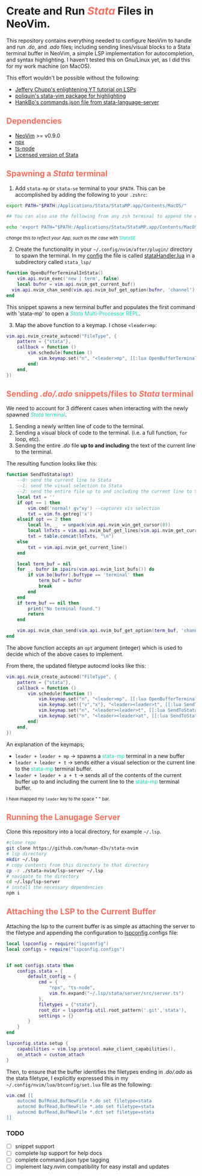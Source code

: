 # Create and Run <span style="color:#F87060">*Stata*</span> Files in NeoVim. 
This repository contains everything needed to configure NeoVim to handle and
run *.do*, and *.ado* files; including sending lines/visual blocks to a Stata
terminal buffer in NeoVim,  a simple LSP implementation for autocompletion, and
syntax highlighting. I haven't tested this on Gnu/Linux yet, as I did this for
my work machine (on MacOS).

This effort wouldn't be possible without the following:
- [Jeffery Chupp's enlightening YT tutorial on LSPs](https://youtu.be/Xo5VXTRoL6Q?si=6c0lw8UDtL-iELL9)
- [poliquin's stata-vim package for highlighting](https://github.com/poliquin/stata-vim)
- [HankBo's commands.json file from stata-language-server](https://github.com/HankBO/stata-language-server)


## <span style="color:#F87060">Dependencies</span>
- [NeoVim](https://github.com/neovim/neovim/tree/master) >= v0.9.0
- [npx](https://www.npmjs.com/package/npx)
- [ts-node](https://www.npmjs.com/package/ts-node)
- [Licensed version of Stata](https://www.stata.com/products/)


## <span style="color:#F87060">Spawning a *Stata* terminal</span>
1) Add `stata-mp` or `stata-se` terminal to your `$PATH`. This can be
accomplished by adding the following to your `.zshrc`:
```bash
export PATH="$PATH:/Applications/Stata/StataMP.app/Contents/MacOS/"

## You can also use the following from any zsh terminal to append the command to your .zshrc

echo 'export PATH="$PATH:/Applications/Stata/StataMP.app/Contents/MacOS/"' >> ~/.zshrc
```
<small><i>change this to reflect your App, such as the case with
<span style="color:#1dd3b0">StataSE</span></i></small>

2) Create the functionality in your `~/.config/nvim/after/plugin/` directory to
spawn the terminal. In my [config](https://github.com/human-d3v/neovimConfig)
the file is called [stataHandler.lua](https://github.com/human-d3v/neovimConfig/blob/main/lazy/nvim/after/plugin/stataHandler.lua) in a subdirectory called `stata_lsp/`

```lua
function OpenBufferTerminalInStata()
	vim.api.nvim_exec('new | term', false)
	local bufnr = vim.api.nvim_get_current_buf()
  vim.api.nvim_chan_send(vim.api.nvim_buf_get_option(bufnr, 'channel'), 'stata-mp' .. "\r")
end
```
This snippet spawns a new terminal buffer and populates the first command with
'stata-mp' to open a <span style="color:#1dd3b0"><i>Stata</i> Multi-Processor REPL</span>.

3) Map the above function to a keymap. I chose `<leader>mp`:

```lua
vim.api.nvim_create_autocmd("FileType", {
	pattern = {"stata"},
	callback = function ()
		vim.schedule(function ()
			vim.keymap.set("n", "<leader>mp", [[:lua OpenBufferTerminalInStata()<CR>]], {noremap=true, buffer=true})
        end)
    end,
})
```
## <span style="color:#F87060">Sending *.do/.ado* snippets/files to *Stata* terminal</span> 
We need to account for 3 different cases when interacting with the newly
spawned <span style="color:#1dd3b0"><i>Stata</i> terminal</span>. 

1) Sending a newly written line of code to the terminal. 
2) Sending a visual block of code to the terminal. (i.e. a full function, `for` loop, etc).
3) Sending the entire *.do* file **up to and including** the text of the
current line to the terminal. 

The resulting function looks like this: 

```lua
function SendToStata(opt)
	--0: send the current line to Stata
	--1: send the visual selection to Stata
	--2: send the entire file up to and including the current line to Stata
	local txt = ''
	if opt == 1 then
		vim.cmd('normal! gv"xy') --captures vis selection
		txt = vim.fn.getreg('x')
	elseif opt == 2 then
		local ln, _  = unpack(vim.api.nvim_win_get_cursor(0))
		local lnTxts = vim.api.nvim_buf_get_lines(vim.api.nvim_get_current_buf(), 0, ln, false)
		txt = table.concat(lnTxts, "\n")
	else
		txt = vim.api.nvim_get_current_line()
	end

	local term_buf = nil
	for _, bufnr in ipairs(vim.api.nvim_list_bufs()) do
		if vim.bo[bufnr].buftype == 'terminal' then
			term_buf = bufnr
			break
		end
	end
	if term_buf == nil then
		print("No terminal found.")
		return
	end

	vim.api.nvim_chan_send(vim.api.nvim_buf_get_option(term_buf, 'channel'), txt .. '\r')
end
```
The above function accepts an `opt` argument (integer) which is used to decide
which of the above cases to implement. 

From there, the updated filetype autocmd looks like this: 
```lua
vim.api.nvim_create_autocmd("FileType", {
	pattern = {"stata"},
	callback = function ()
		vim.schedule(function ()
			vim.keymap.set("n", "<leader>mp", [[:lua OpenBufferTerminalInStata()<CR>]], {noremap=true, buffer=true})
			vim.keymap.set({"v","x"}, "<leader><leader>t", [[:lua SendToStata(1)<CR>]], {noremap=true, buffer=true})
			vim.keymap.set("n", "<leader><leader>t", [[:lua SendToStata(0)<CR>]], {noremap=true, buffer=true})
			vim.keymap.set("n", "<leader><leader>at", [[:lua SendToStata(2)<CR>]], {noremap=true, buffer=true})
		end)
	end,
})
```
An explanation of the keymaps;
- `leader + leader + mp` -> spawns a <span style="color:#1dd3b0">stata-mp</span> terminal in a new buffer
- `leader + leader + t` -> sends either a visual selection or the current line to
  the <span style="color:#1dd3b0">stata-mp</span> terminal buffer. 
- `leader + leader + a + t` -> sends all of the contents of the current buffer
  up to and including the current line to the <span style="color:#1dd3b0">stata-mp</span> terminal buffer.

<small>I have mapped my `leader` key to the space " " bar.</small>


## <span style="color:#F87060">Running the Lanugage Server</span>
Clone this repository into a local directory, for example `~/.lsp`.
```bash
#clone repo
git clone https://github.com/human-d3v/stata-nvim
# lsp directory
mkdir ~/.lsp
# copy contents from this directory to that directory
cp -r ./stata-nvim/lsp-server ~/.lsp
# navigate to the directory 
cd ~/.lsp/lsp-server
# install the necessary dependencies
npm i
```

## <span style="color:#F87060">Attaching the LSP to the Current Buffer</span>
Attaching the lsp to the current buffer is as simple as attaching the server to
the filetype and appending the configuration to
[lspconfig](https://github.com/neovim/nvim-lspconfig).configs file:

```lua
local lspconfig = require("lspconfig")
local configs = require("lspconfig.configs")


if not configs.stata then
    configs.stata = {
		default_config = {
			cmd = {
				"npx", "ts-node",
				vim.fn.expand("~/.lsp/stata/server/src/server.ts")
			},
			filetypes = {"stata"},
			root_dir = lspconfig.util.root_pattern('.git','stata'),
			settings = {}
		}
	}
end

lspconfig.stata.setup {
	capabilities = vim.lsp.protocol.make_client_capabilities(),
	on_attach = custom_attach
}
```
Then, to ensure that the buffer identifies the filetypes ending in *.do/.ado*
as the stata filetype, I explicitly expressed this in my
`~/.config/nvim/lua/btconfig/set.lua` file as the following:
```lua
vim.cmd [[
	autocmd BufRead,BufNewFile *.do set filetype=stata
	autocmd BufRead,BufNewFile *.ado set filetype=stata
	autocmd BufRead,BufNewFile *.dct set filetype=stata
]]
```

### TODO
- [ ] snippet support 
- [ ] complete lsp support for help docs 
- [ ] complete command.json type tagging
- [ ] implement lazy.nvim compatibility for easy install and updates
